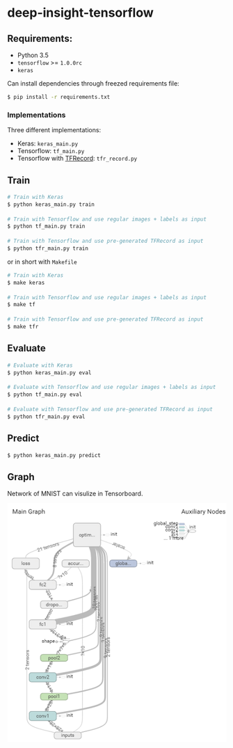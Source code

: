# deep-insight-tensorflow

## Requirements:
- Python 3.5
- `tensorflow` >= `1.0.0rc`
- `keras`

Can install dependencies through freezed requirements file:
```bash
$ pip install -r requirements.txt
```

### Implementations
Three different implementations:
- Keras: `keras_main.py`
- Tensorflow: `tf_main.py`
- Tensorflow with [TFRecord](https://www.tensorflow.org/how_tos/reading_data/#standard_tensorflow_format): `tfr_record.py`

## Train

```bash
# Train with Keras
$ python keras_main.py train

# Train with Tensorflow and use regular images + labels as input
$ python tf_main.py train

# Train with Tensorflow and use pre-generated TFRecord as input
$ python tfr_main.py train
```

or in short with `Makefile`

```bash
# Train with Keras
$ make keras

# Train with Tensorflow and use regular images + labels as input
$ make tf

# Train with Tensorflow and use pre-generated TFRecord as input
$ make tfr
```

## Evaluate

```bash
# Evaluate with Keras
$ python keras_main.py eval

# Evaluate with Tensorflow and use regular images + labels as input
$ python tf_main.py eval

# Evaluate with Tensorflow and use pre-generated TFRecord as input
$ python tfr_main.py eval
```

## Predict

```bash
$ python keras_main.py predict
```

## Graph
Network of MNIST can visulize in Tensorboard.

![mnist in tensorflow](doc/img/mnist-tsb-graph.png)
